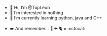- 👋 Hi, I’m @TopLeon
- 👀 I’m interested in nothing
- 🌱 I’m currently learning python, java and C++<br><br>
- :arrow_right: And remember... :octopus: :heavy_plus_sign: :cat2: = :octocat:

